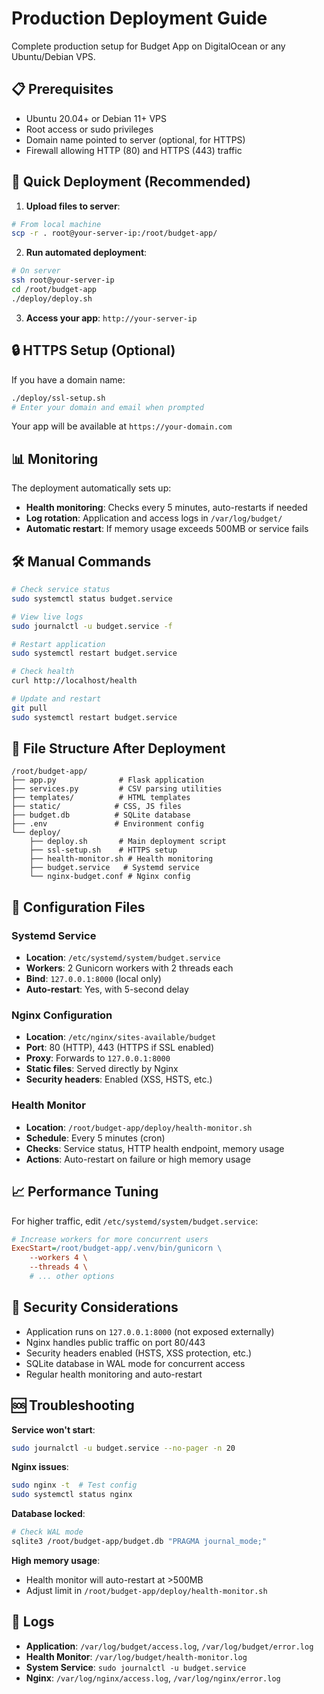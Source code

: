# Production Deployment Guide

Complete production setup for Budget App on DigitalOcean or any Ubuntu/Debian VPS.

## 📋 Prerequisites

- Ubuntu 20.04+ or Debian 11+ VPS
- Root access or sudo privileges  
- Domain name pointed to server (optional, for HTTPS)
- Firewall allowing HTTP (80) and HTTPS (443) traffic

## 🚀 Quick Deployment (Recommended)

1. **Upload files to server**:
```bash
# From local machine
scp -r . root@your-server-ip:/root/budget-app/
```

2. **Run automated deployment**:
```bash
# On server
ssh root@your-server-ip
cd /root/budget-app
./deploy/deploy.sh
```

3. **Access your app**: `http://your-server-ip`

## 🔒 HTTPS Setup (Optional)

If you have a domain name:

```bash
./deploy/ssl-setup.sh
# Enter your domain and email when prompted
```

Your app will be available at `https://your-domain.com`

## 📊 Monitoring

The deployment automatically sets up:

- **Health monitoring**: Checks every 5 minutes, auto-restarts if needed
- **Log rotation**: Application and access logs in `/var/log/budget/`
- **Automatic restart**: If memory usage exceeds 500MB or service fails

## 🛠️ Manual Commands

```bash
# Check service status
sudo systemctl status budget.service

# View live logs
sudo journalctl -u budget.service -f

# Restart application
sudo systemctl restart budget.service

# Check health
curl http://localhost/health

# Update and restart
git pull
sudo systemctl restart budget.service
```

## 📁 File Structure After Deployment

```
/root/budget-app/
├── app.py              # Flask application
├── services.py         # CSV parsing utilities
├── templates/          # HTML templates
├── static/            # CSS, JS files
├── budget.db          # SQLite database
├── .env               # Environment config
└── deploy/
    ├── deploy.sh       # Main deployment script
    ├── ssl-setup.sh    # HTTPS setup
    ├── health-monitor.sh # Health monitoring
    ├── budget.service   # Systemd service
    └── nginx-budget.conf # Nginx config
```

## 🔧 Configuration Files

### Systemd Service
- **Location**: `/etc/systemd/system/budget.service`
- **Workers**: 2 Gunicorn workers with 2 threads each
- **Bind**: `127.0.0.1:8000` (local only)
- **Auto-restart**: Yes, with 5-second delay

### Nginx Configuration  
- **Location**: `/etc/nginx/sites-available/budget`
- **Port**: 80 (HTTP), 443 (HTTPS if SSL enabled)
- **Proxy**: Forwards to `127.0.0.1:8000`
- **Static files**: Served directly by Nginx
- **Security headers**: Enabled (XSS, HSTS, etc.)

### Health Monitor
- **Location**: `/root/budget-app/deploy/health-monitor.sh`
- **Schedule**: Every 5 minutes (cron)
- **Checks**: Service status, HTTP health endpoint, memory usage
- **Actions**: Auto-restart on failure or high memory usage

## 📈 Performance Tuning

For higher traffic, edit `/etc/systemd/system/budget.service`:

```ini
# Increase workers for more concurrent users
ExecStart=/root/budget-app/.venv/bin/gunicorn \
    --workers 4 \
    --threads 4 \
    # ... other options
```

## 🔐 Security Considerations

- Application runs on `127.0.0.1:8000` (not exposed externally)
- Nginx handles public traffic on port 80/443
- Security headers enabled (HSTS, XSS protection, etc.)
- SQLite database in WAL mode for concurrent access
- Regular health monitoring and auto-restart

## 🆘 Troubleshooting

**Service won't start**:
```bash
sudo journalctl -u budget.service --no-pager -n 20
```

**Nginx issues**:
```bash
sudo nginx -t  # Test config
sudo systemctl status nginx
```

**Database locked**:
```bash
# Check WAL mode
sqlite3 /root/budget-app/budget.db "PRAGMA journal_mode;"
```

**High memory usage**:
- Health monitor will auto-restart at >500MB
- Adjust limit in `/root/budget-app/deploy/health-monitor.sh`

## 📝 Logs

- **Application**: `/var/log/budget/access.log`, `/var/log/budget/error.log`
- **Health Monitor**: `/var/log/budget/health-monitor.log`
- **System Service**: `sudo journalctl -u budget.service`
- **Nginx**: `/var/log/nginx/access.log`, `/var/log/nginx/error.log`